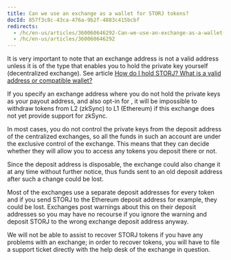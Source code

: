 ```yaml
---
title: Can we use an exchange as a wallet for STORJ tokens?
docId: 857f3c8c-43ca-476a-9b2f-4883c415bcbf
redirects:
  - /hc/en-us/articles/360060646292-Can-we-use-an-exchange-as-a-wallet-for-STORJ-tokens
  - /hc/en-us/articles/360060646292
---
```

It is very important to note that an exchange address is not a valid address unless it is of the type that enables you to hold the private key yourself (decentralized exchange). See article [How do I hold STORJ? What is a valid address or compatible wallet?](docId:a045be02-e05a-11ef-9338-6045bd1fa4e3)

If you specify an exchange address where you do not hold the private keys as your payout address, and also opt-in for [](docId:6TX_ve1PyUrXuwax-mWWw), it will be impossible to withdraw tokens from L2 (zkSync) to L1 (Ethereum) if this exchange does not yet provide support for zkSync.

In most cases, you do not control the private keys from the deposit address of the centralized exchanges, so all the funds in such an account are under the exclusive control of the exchange. This means that they can decide whether they will allow you to access any tokens you deposit there or not.

Since the deposit address is disposable, the exchange could also change it at any time without further notice, thus funds sent to an old deposit address after such a change could be lost.

Most of the exchanges use a separate deposit addresses for every token and if you send STORJ to the Ethereum deposit address for example, they could be lost. Exchanges post warnings about this on their deposit addresses so you may have no recourse if you ignore the warning and deposit STORJ to the wrong exchange deposit address anyway.


We will not be able to assist to recover STORJ tokens if you have any problems with an exchange; in order to recover tokens, you will have to file a support ticket directly with the help desk of the exchange in question.
